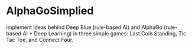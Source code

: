 # AlphaGoSimplied
Implement ideas behind Deep Blue (rule-based AI) and AlphaGo (rule-based AI + Deep Learning) in three simple games: Last Coin Standing, Tic Tac Toe, and Connect Four.
